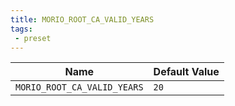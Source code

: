 ```yaml
---
title: MORIO_ROOT_CA_VALID_YEARS
tags:
 - preset
---
```





<!-- MORIO_AUTO_GENERATED_CONTENT_STARTS - Manual changes made below will be overwritten -->
| Name | Default Value |
|------|---------------|
| `MORIO_ROOT_CA_VALID_YEARS` | `20` |
<!-- MORIO_AUTO_GENERATED_CONTENT_ENDS - Manual changes made above will be overwritten -->
